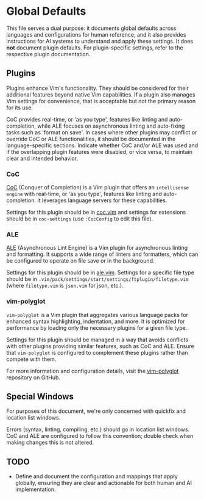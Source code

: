 # Global Defaults

This file serves a dual purpose: it documents global defaults across languages
and configurations for human reference, and it also provides instructions for
AI systems to understand and apply these settings. It does **not** document
plugin defaults. For plugin-specific settings, refer to the respective plugin
documentation.

## Plugins

Plugins enhance Vim's functionality. They should be considered for their
additional features beyond native Vim capabilities. If a plugin also manages
Vim settings for convenience, that is acceptable but not the primary reason
for its use.

CoC provides real-time, or 'as you type', features like linting and
auto-completion, while ALE focuses on asynchronous linting and auto-fixing
tasks such as 'format on save'. In cases where other plugins may conflict or
override CoC or ALE functionalities, it should be documented in the
language-specific sections. Indicate whether CoC and/or ALE was used and if
the overlapping plugin features were disabled, or vice versa, to maintain
clear and intended behavior.

### CoC

[CoC](https://github.com/neoclide/coc.nvim) (Conquer of Completion) is a Vim
plugin that offers an `intellisense engine` with real-time, or 'as you type',
features like linting and auto-completion. It leverages language servers for
these capabilities.

Settings for this plugin should be in
[coc.vim](../.vim/pack/settings/start/settings/plugin/coc.vim) and settings
for extensions should be in `coc-settings` (use `:CocConfig` to edit this
file).

### ALE

[ALE](https://github.com/dense-analysis/ale) (Asynchronous Lint Engine) is
a Vim plugin for asynchronous linting and formatting. It supports a wide range
of linters and formatters, which can be configured to operate on file save or
in the background.

Settings for this plugin should be in
[ale.vim](../.vim/pack/settings/start/settings/plugin/ale.vim). Settings for
a specific file type should be in
`.vim/pack/settings/start/settings/ftplugin/filetype.vim` (where
`filetype.vim` is `json.vim` for json, etc.).

### vim-polyglot

`vim-polyglot` is a Vim plugin that aggregates various language packs for
enhanced syntax highlighting, indentation, and more. It is optimized for
performance by loading only the necessary plugins for a given file type.

Settings for this plugin should be managed in a way that avoids conflicts with
other plugins providing similar features, such as CoC and ALE. Ensure that
`vim-polyglot` is configured to complement these plugins rather than compete
with them.

For more information and configuration details, visit the
[vim-polyglot](https://github.com/sheerun/vim-polyglot) repository on GitHub.

## Special Windows

For purposes of this document, we're only concerned with quickfix and
location list windows.

Errors (syntax, linting, compiling, etc.) should go in location list windows.
CoC and ALE are configured to follow this convention; double check when making
changes this is not altered.

## TODO

* Define and document the configuration and mappings that apply globally,
    ensuring they are clear and actionable for both human and AI
    implementation.
